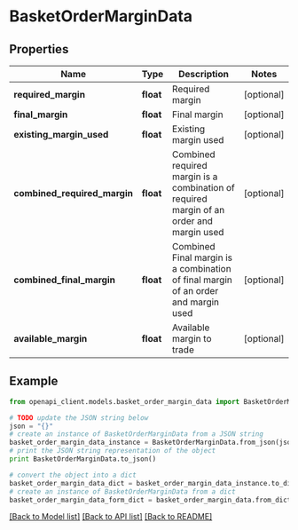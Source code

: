 # BasketOrderMarginData


## Properties

Name | Type | Description | Notes
------------ | ------------- | ------------- | -------------
**required_margin** | **float** | Required margin | [optional] 
**final_margin** | **float** | Final margin | [optional] 
**existing_margin_used** | **float** | Existing margin used | [optional] 
**combined_required_margin** | **float** | Combined required margin is a combination of required margin of an order and margin used | [optional] 
**combined_final_margin** | **float** | Combined Final margin is a combination of final margin of an order and margin used | [optional] 
**available_margin** | **float** | Available margin to trade | [optional] 

## Example

```python
from openapi_client.models.basket_order_margin_data import BasketOrderMarginData

# TODO update the JSON string below
json = "{}"
# create an instance of BasketOrderMarginData from a JSON string
basket_order_margin_data_instance = BasketOrderMarginData.from_json(json)
# print the JSON string representation of the object
print BasketOrderMarginData.to_json()

# convert the object into a dict
basket_order_margin_data_dict = basket_order_margin_data_instance.to_dict()
# create an instance of BasketOrderMarginData from a dict
basket_order_margin_data_form_dict = basket_order_margin_data.from_dict(basket_order_margin_data_dict)
```
[[Back to Model list]](../README.md#documentation-for-models) [[Back to API list]](../README.md#documentation-for-api-endpoints) [[Back to README]](../README.md)


